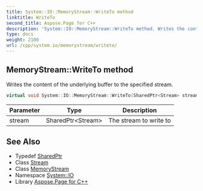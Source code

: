 ```yaml
---
title: System::IO::MemoryStream::WriteTo method
linktitle: WriteTo
second_title: Aspose.Page for C++
description: 'System::IO::MemoryStream::WriteTo method. Writes the content of the underlying buffer to the specified stream in C++.'
type: docs
weight: 2100
url: /cpp/system.io/memorystream/writeto/
---
```

## MemoryStream::WriteTo method


Writes the content of the underlying buffer to the specified stream.

```cpp
virtual void System::IO::MemoryStream::WriteTo(SharedPtr<Stream> stream)
```


| Parameter | Type | Description |
| --- | --- | --- |
| stream | SharedPtr\<Stream\> | The stream to write to |

## See Also

* Typedef [SharedPtr](../../../system/sharedptr/)
* Class [Stream](../../stream/)
* Class [MemoryStream](../)
* Namespace [System::IO](../../)
* Library [Aspose.Page for C++](../../../)
